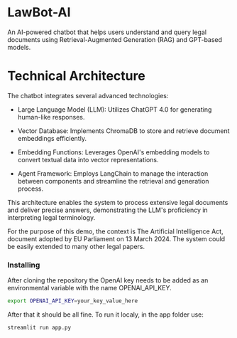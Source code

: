 # LawBot-AI
An AI-powered chatbot that helps users understand and query legal documents using Retrieval-Augmented Generation (RAG) and GPT-based models.

# Technical Architecture
The chatbot integrates several advanced technologies:

- Large Language Model (LLM): Utilizes ChatGPT 4.0 for generating human-like responses.

- Vector Database: Implements ChromaDB to store and retrieve document embeddings efficiently.

- Embedding Functions: Leverages OpenAI's embedding models to convert textual data into vector representations.

- Agent Framework: Employs LangChain to manage the interaction between components and streamline the retrieval and generation process.

This architecture enables the system to process extensive legal documents and deliver precise answers, demonstrating the LLM's proficiency in interpreting legal terminology.

For the purpose of this demo, the context is The Artificial Intelligence Act, document adopted by EU Parliament on 13 March 2024. The system could be easily extended to many other legal papers.

### Installing
After cloning the repository the OpenAI key needs to be added as an environmental variable with the name OPENAI_API_KEY.
```bash
export OPENAI_API_KEY=your_key_value_here
```
After that it should be all fine. To run it localy, in the app folder use:
```bash
streamlit run app.py
```
